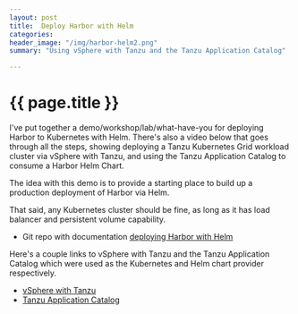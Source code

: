 ```yaml
---
layout: post
title:  Deploy Harbor with Helm
categories:
header_image: "/img/harbor-helm2.png"
summary: "Using vSphere with Tanzu and the Tanzu Application Catalog"

---
```


# {{ page.title }}

I've put together a demo/workshop/lab/what-have-you for deploying Harbor to Kubernetes with Helm. There's also a video below that goes through all the steps, showing deploying a Tanzu Kubernetes Grid workload cluster via vSphere with Tanzu, and using the Tanzu Application Catalog to consume a Harbor Helm Chart.

The idea with this demo is to provide a starting place to build up a production deployment of Harbor via Helm.

That said, any Kubernetes cluster should be fine, as long as it has load balancer and persistent volume capability.

* Git repo with documentation [deploying Harbor with Helm](https://github.com/ccollicutt/harbor-demos)

Here's a couple links to vSphere with Tanzu and the Tanzu Application Catalog which were used as the Kubernetes and Helm chart provider respectively.

* [vSphere with Tanzu](https://tanzu.vmware.com/kubernetes-grid)
* [Tanzu Application Catalog](https://tanzu.vmware.com/application-catalog)

